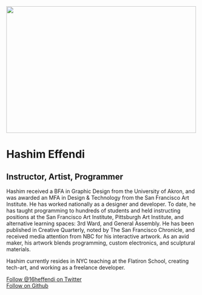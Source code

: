 <!doctype html>
<html lang="en">
<head>
  <meta charset="UTF-8">
  <title>Hashim Effendi</title>
</head>
<body>

  <img class="spotlight" alt="" aria-describedby="fbPhotosSnowliftCaption" aria-busy="false" src="https://fbcdn-sphotos-b-a.akamaihd.net/hphotos-ak-xpf1/t1.0-9/1888447_529630103817032_319840711_n.jpg" style="width: 500px; height: 334px;">

  <h1>Hashim Effendi</h1>
  <h2>Instructor, Artist, Programmer</h2>

  <p> Hashim received a BFA in Graphic Design from the University of Akron, and was awarded an MFA in Design & Technology from the San Francisco Art Institute. He has worked nationally as a designer and developer. To date, he has taught programming to hundreds of students and held instructing positions at the San Francisco Art Institute, Pittsburgh Art Institute, and alternative learning spaces: 3rd Ward, and General Assembly. He has been published in Creative Quarterly, noted by The San Francisco Chronicle, and received media attention from NBC for his interactive artwork. As an avid maker, his artwork blends programming, custom electronics, and sculptural materials.</p>

  <p>Hashim currently resides in NYC teaching at the Flatiron School, creating tech-art, and working as a freelance developer.</p>

  <a href="http://twitter.com/jongrover">Follow @16heffendi on Twitter</a><br>
  <a href="https://github.com/jongrover">Follow on Github</a>

</body>
</html>
